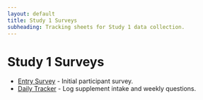 ```yaml
---
layout: default
title: Study 1 Surveys
subheading: Tracking sheets for Study 1 data collection.
---
```


<!-- surveys/index.md -->
# Study 1 Surveys

- [Entry Survey](/thingylabs-performance-initiative/surveys/s1-entry-survey) - Initial participant survey.
- [Daily Tracker](/thingylabs-performance-initiative/surveys/s1-daily-tracker) - Log supplement intake and weekly questions.
